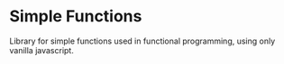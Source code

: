 # Simple Functions

Library for simple functions used in functional programming, using only vanilla
javascript.
